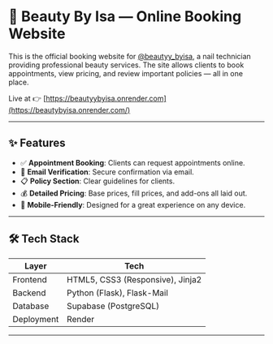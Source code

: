 # 💅 Beauty By Isa — Online Booking Website

This is the official booking website for [@beautyy_byisa](https://instagram.com/beautyy_byisa), a nail technician providing professional beauty services. The site allows clients to book appointments, view pricing, and review important policies — all in one place.

Live at 👉 [https://beautyybyisa.onrender.com](https://beautybyisa.onrender.com/)

---

## ✨ Features

- ✅ **Appointment Booking**: Clients can request appointments online.
- 📧 **Email Verification**: Secure confirmation via email.
- 📋 **Policy Section**: Clear guidelines for clients.
- 💰 **Detailed Pricing**: Base prices, fill prices, and add-ons all laid out.
- 📱 **Mobile-Friendly**: Designed for a great experience on any device.

---

## 🛠 Tech Stack

| Layer       | Tech                                |
|-------------|-------------------------------------|
| Frontend    | HTML5, CSS3 (Responsive), Jinja2    |
| Backend     | Python (Flask), Flask-Mail          |
| Database    | Supabase (PostgreSQL)               |
| Deployment  | Render                              |

---
